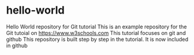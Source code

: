 # hello-world
Hello World repository for Git tutorial
This is an example repository for the Git tutoial on https://www.w3schools.com
This tutorial focuses on git and github
This repository is built step by step in the tutorial.
It is now included in github
